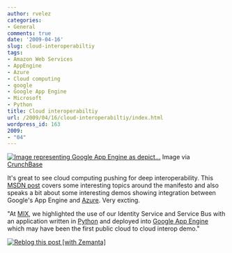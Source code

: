 ```yaml
---
author: rvelez
categories:
- General
comments: true
date: '2009-04-16'
slug: cloud-interoperabiltiy
tags:
- Amazon Web Services
- AppEngine
- Azure
- Cloud computing
- google
- Google App Engine
- Microsoft
- Python
title: Cloud interoperabiltiy
url: /2009/04/16/cloud-interoperabiltiy/index.html
wordpress_id: 163
2009:
- "04"
---
```







[![Image representing Google App Engine as depict...](http://www.crunchbase.com/assets/images/resized/0001/6975/16975v2-max-250x250.jpg)](http://www.crunchbase.com/product/google-app-engine)
    Image via [CrunchBase](http://www.crunchbase.com/)





It's great to see cloud computing pushing for deep interoperability. This [MSDN post](http://blogs.msdn.com/stevemar/archive/2009/03/26/moving-toward-an-open-process-on-cloud-computing-interoperability.aspx) covers some interesting topics around the manifesto and also speaks a bit about some interesting demos showing integration between Google's App Engine and [Azure](http://www.microsoft.com/azure/default.mspx). Very excting.

"At [MIX](http://www.visitmix.com/), we highlighted the use of our Identity Service and Service Bus with an application written in [Python](http://www.python.org/) and deployed into [Google App Engine](http://code.google.com/appengine/) which may have been the first public cloud to cloud interop demo."


[![Reblog this post [with Zemanta]](http://img.zemanta.com/reblog_e.png?x-id=9310c06e-391f-4d41-b711-c1f4898ffee0)](http://reblog.zemanta.com/zemified/9310c06e-391f-4d41-b711-c1f4898ffee0/)
